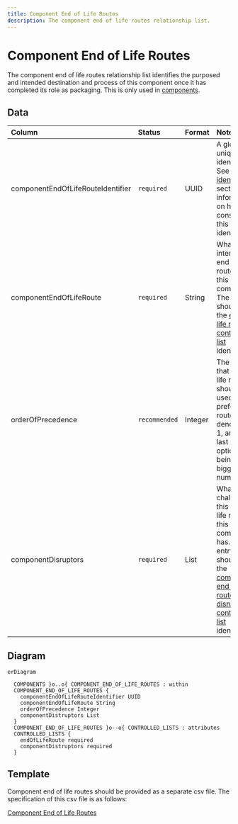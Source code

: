 ```yaml
---
title: Component End of Life Routes
description: The component end of life routes relationship list.
---
```


# Component End of Life Routes

The component end of life routes relationship list identifies the purposed and intended destination and process of this component once it has completed its role as packaging. This is only used in [components](../3_Data_Specification/3_3_Components.md).

## Data
|Column|<div style="width:90px">Status</div>|Format|Notes|
|:-|:-|:-|:-|
|componentEndOfLifeRouteIdentifier|`required`|UUID|A globally unique identifier. See [identifiers](../4_Identifiers/4_1_Identifiers.md) section for information on how to construct this identifier|
|componentEndOfLifeRoute|`required`|String|What is the intended end of life route for this component? The entry should be the [end of life route controlled list](../5_Controlled_Lists/5_016_End_Of_Life_Route.md) identifier.|
|orderOfPrecedence|`recommended`|Integer|The order that end of life routes should be used. The preferred route denoted as 1, and the last best option being the biggest number.|
|componentDisruptors|`required`|List|What challenges this end of life route for this component has. The entry should be the [component end of life route disruptors controlled list](../5_Controlled_Lists/5_008_Component_Disruptors.md) identifier.|

## Diagram

``` mermaid
erDiagram

  COMPONENTS }o..o{ COMPONENT_END_OF_LIFE_ROUTES : within
  COMPONENT_END_OF_LIFE_ROUTES {
    componentEndOfLifeRouteIdentifier UUID
    componentEndOfLifeRoute String
    orderOfPrecedence Integer
    componentDistruptors List
  }
  COMPONENT_END_OF_LIFE_ROUTES }o--o{ CONTROLLED_LISTS : attributes
  CONTROLLED_LISTS {
    endOfLifeRoute required
    componentDistruptors required
  }
```

## Template

Component end of life routes should be provided as a separate csv file. The specification of this csv file is as follows:

[Component End of Life Routes](https://www.open3p.org/wp-content/uploads/2023/09/componentEOLRoutes20230922.csv)